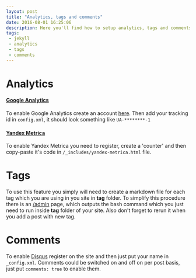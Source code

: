 ```yaml
---
layout: post
title: "Analytics, tags and comments"
date: 2016-08-01 16:25:06
description: Here you'll find how to setup analytics, tags and comments for your blog
tags:
 - jekyll
 - analytics
 - tags
 - comments
---
```


# Analytics
 
#### [Google Analytics](http://www.google.com/analytics/)

To enable Google Analytics create an account [here](https://analytics.google.com). Then add your tracking id in `config.xml`, it should look something like `UA-********-1`
 
#### [Yandex Metrica](http://metrica.yandex.com)
 
To enable Yandex Metrica you need to register, create a 'counter' and then copy-paste it's code in `/_includes/yandex-metrica.html` file.

# Tags

To use this feature you simply will need to create a markdown file for each tag which you are using in you site in **tag** folder. To simplify this procedure there is an [/admin](http://pavelmakhov.com/jekyll-clean-dark/admin.html) page, which outputs the bash command which you just need to run inside **tag** folder of your site. Also don't forget to rerun it when you add a post with new tag.

# Comments

To enable [Disqus](http://disqus.com) register on the site and then just put your name in `_config.xml`. Comments could be switched on and off on per post basis, just put `comments: true` to enable them.